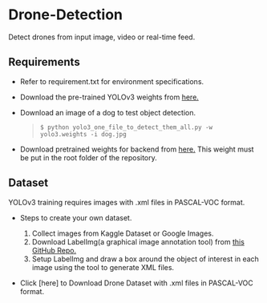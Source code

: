 # Drone-Detection
Detect drones from input image, video or real-time feed.

## Requirements

- Refer to requirement.txt for environment specifications.
- Download the pre-trained YOLOv3 weights from [here.](https://pjreddie.com/media/files/yolov3.weights)
- Download an image of a dog to test object detection.

  > `$ python yolo3_one_file_to_detect_them_all.py -w yolo3.weights -i dog.jpg`

- Download pretrained weights for backend from [here.](https://1drv.ms/u/s!ApLdDEW3ut5fgQXa7GzSlG-mdza6) This weight must be put in the root folder of the repository. 

## Dataset
YOLOv3 training requires images with .xml files in PASCAL-VOC format.

- Steps to create your own dataset.
                  
  1) Collect images from Kaggle Dataset or Google Images.
  2) Download LabelImg(a graphical image annotation tool) from [this GitHub Repo.](https://github.com/tzutalin/labelImg)
  3) Setup LabelImg and draw a box around the object of interest in each image using the tool to generate XML files.
                  
- Click [here] to Download Drone Dataset with .xml files in PASCAL-VOC format.
